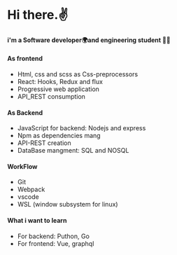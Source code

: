 # Hi there.✌
#### i'm a Software developer🌍and engineering student 👨‍💻
#### As frontend
* Html, css and scss as Css-preprocessors 
* React: Hooks, Redux and flux
* Progressive web application
* API_REST consumption
#### As Backend
* JavaScript for backend: Nodejs and express
* Npm as dependencies mang
* API-REST  creation
* DataBase mangment: SQL and NOSQL
#### WorkFlow
* Git 
* Webpack
* vscode
* WSL (window subsystem for linux)
#### What i want to learn
* For backend: Puthon, Go
* For frontend: Vue, graphql

